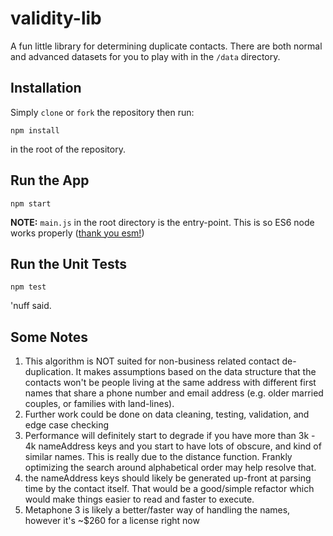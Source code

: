 # validity-lib
A fun little library for determining duplicate contacts.  There are both normal and advanced datasets for you to play with in the `/data` directory.

## Installation
Simply `clone` or `fork` the repository then run:
```
npm install
```
in the root of the repository.

## Run the App
```
npm start
```

**NOTE:** `main.js` in the root directory is the entry-point.  This is so ES6 node works properly ([thank you esm!](https://github.com/standard-things/esm))

## Run the Unit Tests
```
npm test
```
'nuff said.

## Some Notes

1. This algorithm is NOT suited for non-business related contact de-duplication.  It makes assumptions based on the data structure that the contacts won't be people living at the same address with different first names that share a phone number and email address (e.g. older married couples, or families with land-lines).
1. Further work could be done on data cleaning, testing, validation, and edge case checking
1. Performance will definitely start to degrade if you have more than 3k - 4k nameAddress keys and you start to have lots of obscure, and kind of similar names.  This is really due to the distance function.  Frankly optimizing the search around alphabetical order may help resolve that.
1. the nameAddress keys should likely be generated up-front at parsing time by the contact itself.  That would be a good/simple refactor which would make things easier to read and faster to execute.
1. Metaphone 3 is likely a better/faster way of handling the names, however it's ~$260 for a license right now
